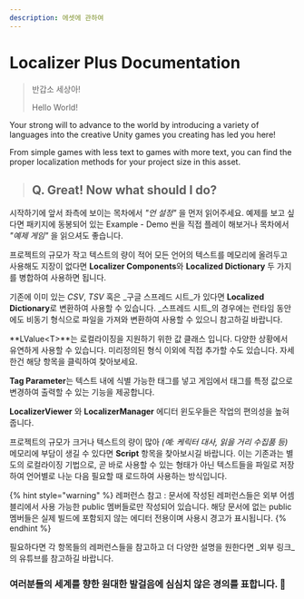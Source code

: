 ```yaml
---
description: 에셋에 관하여
---
```


# Localizer Plus Documentation

> 반갑소 세상아!
>
> Hello World!

Your strong will to advance to the world by introducing a variety of languages into the creative Unity games you creating has led you here!

From simple games with less text to games with more text, you can find the proper localization methods for your project size in this asset.



> ## Q. Great! Now what should I do?

시작하기에 앞서 좌측에 보이는 목차에서 _"언 설정"_ 을 먼저 읽어주세요. 예제를 보고 싶다면 패키지에 동봉되어 있는 Example - Demo 씬을 직접 플레이 해보거나 목차에서 _"예제 게임"_ 을 읽으셔도 좋습니다.

프로젝트의 규모가 작고 텍스트의 량이 적어 모든 언어의 텍스트를 메모리에 올려두고 사용해도 지장이 없다면 **Localizer Components**와 **Localized Dictionary** 두 가지를 병합하여 사용하면 됩니다.

기존에 이미 있는 _CSV_, _TSV_ 혹은 _구글 스프레드 시트_가 있다면 **Localized Dictionary**로 변환하여 사용할 수 있습니다. _스프레드 시트_의 경우에는 런타임 동안에도 비동기 형식으로 파일을 가져와 변환하여 사용할 수 있으니 참고하길 바랍니다.

**LValue&lt;T&gt;**는 로컬라이징을 지원하기 위한 값 클래스 입니다. 다양한 상황에서 유연하게 사용할 수 있습니다. 미리정의된 형식 이외에 직접 추가할 수도 있습니다. 자세한건 해당 항목을 클릭하여 찾아보세요.

**Tag Parameter**는 텍스트 내에 식별 가능한 태그를 넣고 게임에서 태그를 특정 값으로 변경하여 출력할 수 있는 기능을 제공합니다.

**LocalizerViewer** 와 **LocalizerManager** 에디터 윈도우들은 작업의 편의성을 높혀줍니다.

프로젝트의 규모가 크거나 텍스트의 량이 많아 _\(예: 케릭터 대사, 읽을 거리 수집품 등\)_ 메모리에 부담이 생길 수 있다면 **Script** 항목을 찾아보시길 바랍니다. 이는 기존과는 별도의 로컬라이징 기법으로, 곧 바로 사용할 수 있는 형태가 아닌 텍스트들을 파일로 저장하여 언어별로 나눈 다음 필요할 때 로드하여 사용하는 방식입니다.

{% hint style="warning" %}
레퍼런스 참고 : 문서에 작성된 레퍼런스들은 외부 어셈블리에서 사용 가능한 public 멤버들로만 작성되어 있습니다. 해당 문서에 없는 public 멤버들은 실제 빌드에 포함되지 않는 에디터 전용이며 사용시 경고가 표시됩니다.
{% endhint %}

필요하다면 각 항목들의 레퍼런스들을 참고하고 더 다양한 설명을 원한다면 _외부 링크_의 유튜브를 참고하길 바랍니다.



### 여러분들의 세계를 향한 원대한 발걸음에 심심치 않은 경의를 표합니다. 🙂

